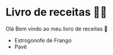 # Livro de receitas :man_cook:

Olá Bem vindo ao meu livro de receitas :wave:

- Estrogonofe de Frango
- Pavê

